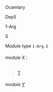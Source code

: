 Ocamlary

Dep5

1-Arg

S

Module type `1-Arg.S`

<a id="module-X"></a>

###### module X :

> [T](Ocamlary.Dep5.argument-1-Arg.md#module-type-T)

<a id="module-Y"></a>

###### module [Y](Ocamlary.Dep5.argument-1-Arg.module-type-S.Y.md)
